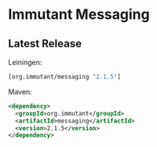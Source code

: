 # Immutant Messaging

## Latest Release

Leiningen:

``` clj
[org.immutant/messaging "2.1.5"]
```

Maven:

``` xml
<dependency>
  <groupId>org.immutant</groupId>
  <artifactId>messaging</artifactId>
  <version>2.1.5</version>
</dependency>
```
